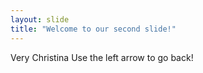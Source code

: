 ```yaml
---
layout: slide
title: "Welcome to our second slide!"
---
```

Very Christina
Use the left arrow to go back!
